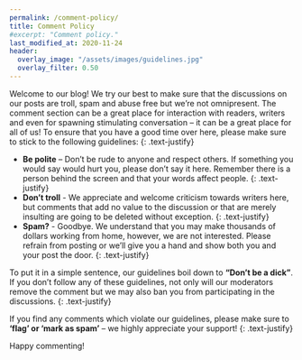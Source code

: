```yaml
---
permalink: /comment-policy/
title: Comment Policy
#excerpt: "Comment policy."
last_modified_at: 2020-11-24
header:
  overlay_image: "/assets/images/guidelines.jpg"
  overlay_filter: 0.50
---
```


Welcome to our blog! We try our best to make sure that the discussions on our posts are troll, spam and abuse free but we’re not omnipresent. The comment section can be a great place for interaction with readers, writers and even for spawning stimulating conversation – it can be a great place for all of us! To ensure that you have a good time over here, please make sure to stick to the following guidelines:
{: .text-justify}

- **Be polite** – Don’t be rude to anyone and respect others. If something you would say would hurt you, please don’t say it here. Remember there is a person behind the screen and that your words affect people.
{: .text-justify}
- **Don’t troll** - We appreciate and welcome criticism towards writers here, but comments that add no value to the discussion or that are merely insulting are going to be deleted without exception.
{: .text-justify}
- **Spam?** - Goodbye. We understand that you may make thousands of dollars working from home, however, we are not interested. Please refrain from posting or we’ll give you a hand and show both you and your post the door.
{: .text-justify}

To put it in a simple sentence, our guidelines boil down to **“Don’t be a dick”**. If you don’t follow any of these guidelines, not only will our moderators remove the comment but we may also ban you from participating in the discussions.
{: .text-justify}

If you find any comments which violate our guidelines, please make sure to **‘flag’ or ‘mark as spam’** – we highly appreciate your support!
{: .text-justify}

Happy commenting!
